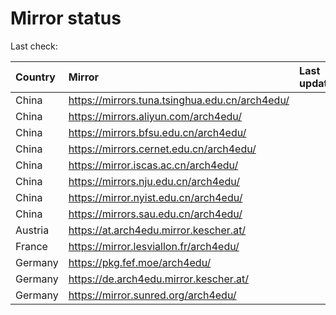 <script src="./time.js"></script>
# Mirror status
Last check: <script type="text/javascript">localize(1723253638.623834);</script>

|Country|Mirror|Last update|
|:------|:-----|:----------|
|China|https://mirrors.tuna.tsinghua.edu.cn/arch4edu/|<script type="text/javascript">localize(1723228651);</script>|
|China|https://mirrors.aliyun.com/arch4edu/|<script type="text/javascript">localize(1723228651);</script>|
|China|https://mirrors.bfsu.edu.cn/arch4edu/|<script type="text/javascript">localize(1723228651);</script>|
|China|https://mirrors.cernet.edu.cn/arch4edu/|<script type="text/javascript">localize(1723228651);</script>|
|China|https://mirror.iscas.ac.cn/arch4edu/|<script type="text/javascript">localize(1723228651);</script>|
|China|https://mirrors.nju.edu.cn/arch4edu/|<script type="text/javascript">localize(1723142986);</script>|
|China|https://mirror.nyist.edu.cn/arch4edu/|<script type="text/javascript">localize(1723185479);</script>|
|China|https://mirrors.sau.edu.cn/arch4edu/|<script type="text/javascript">localize(1723228651);</script>|
|Austria|https://at.arch4edu.mirror.kescher.at/|<script type="text/javascript">localize(1723228651);</script>|
|France|https://mirror.lesviallon.fr/arch4edu/|<script type="text/javascript">localize(1723185479);</script>|
|Germany|https://pkg.fef.moe/arch4edu/|<script type="text/javascript">localize(1723228651);</script>|
|Germany|https://de.arch4edu.mirror.kescher.at/|<script type="text/javascript">localize(1723228651);</script>|
|Germany|https://mirror.sunred.org/arch4edu/|<script type="text/javascript">localize(1723228651);</script>|

<script src="./tablefilter/tablefilter.js"></script>
<script src="./table.js"></script>